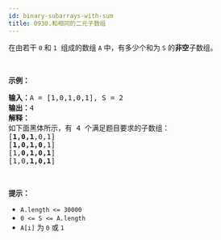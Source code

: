 ```yaml
---
id: binary-subarrays-with-sum
title: 0930.和相同的二元子数组
---
```

在由若干 <code>0</code> 和 <code>1</code>  组成的数组 <code>A</code> 中，有多少个和为 <code>S</code> 的**非空**子数组。

 

**示例：**


<pre><strong>输入：</strong>A = [1,0,1,0,1], S = 2<br/><strong>输出：</strong>4<br/><strong>解释：</strong><br/>如下面黑体所示，有 4 个满足题目要求的子数组：<br/>[<strong>1,0,1</strong>,0,1]<br/>[<strong>1,0,1,0</strong>,1]<br/>[1,<strong>0,1,0,1</strong>]<br/>[1,0,<strong>1,0,1</strong>]<br/></pre>

 

**提示：**

- <code>A.length &lt;= 30000</code>
- <code>0 &lt;= S &lt;= A.length</code>
- <code>A[i]</code> 为 <code>0</code> 或 <code>1</code>